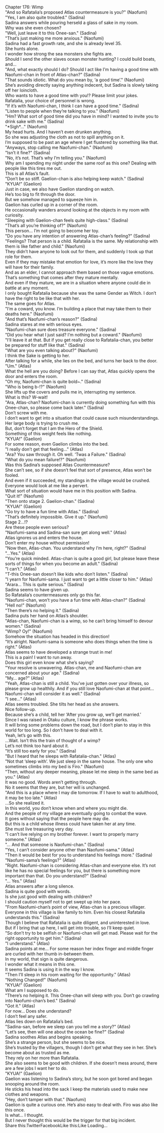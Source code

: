 <br/>
Chapter 176: Wimp<br/>
"And so Rafatalia’s proposed Atlas countermeasure is you?" (Naofumi)<br/>
"Yes, I am also quite troubled." (Sadina)<br/>
Sadina answers while pouring herseld a glass of sake in my room.<br/>
Why was she even chosen?<br/>
"Well, just leave it to this Onee-san." (Sadina)<br/>
"That’s just making me more anxious." (Naofumi)<br/>
Sadina had a fast growth rate, and she is already level 35.<br/>
She hunts alone.<br/>
I wonder how strong the sea monsters she fights are.<br/>
Should I send the other slaves ocean monster hunting? I could build boats, and…<br/>
"And, what exactly should I do? Should I act like I’m having a good time with Naofumi-chan in front of Atlas-chan?" (Sadina)<br/>
"That sounds idiotic. What do you mean by, ‘a good time’." (Naofumi)<br/>
She’s avoiding directly saying anything indecent, but Sadina is slowly taking off her loincloth.<br/>
Who wants to have a good time with you!? Please limit your jokes.<br/>
Rafatalia, your choice of personnel is wrong.<br/>
"If it’s with Naofumi-chan, I think I can have a good time." (Sadina)<br/>
"Listen to people when they’re talking to you." (Naofumi)<br/>
"Hm? What sort of good time did you have in mind? I wanted to invite you to drink sake with me." (Sadina)<br/>
"*Sigh*…" (Naofumi)<br/>
My head hurts. And I haven’t even drunken anything.<br/>
So she was adjusting the cloth as not to spill anything on it.<br/>
I’m supposed to be past an age where I get flustered by something like that.<br/>
"Anyways, stop calling me Naofumi-chan." (Naofumi)<br/>
"Isn’t it fine?" (Sadina)<br/>
"No, it’s not. That’s why I’m telling you." (Naofumi)<br/>
Why am I spending my night under the same roof as this one? Dealing with people like this tires me out.<br/>
This is all Atlas’s fault.<br/>
"Don’t be so stiff. Gaelion-chan is also helping keep watch." (Sadina)<br/>
"KYUA!" (Gaelion)<br/>
Just in case, we also have Gaelion standing on watch.<br/>
He’s too big to fit through the door.<br/>
But we somehow managed to squeeze him in.<br/>
Gaelion has curled up in a corner of the room.<br/>
He occasionally wanders around looking at the objects in my room with curiosity.<br/>
"Sleeping with Gaelion-chan feels quite high-class." (Sadina)<br/>
"That’s all you’re thinking of?" (Naofumi)<br/>
This person… I’m not going to become her toy.<br/>
"Do you have any intention of answering Atlas-chan’s feeling?" (Sadina)<br/>
"Feelings? That person is a child. Rafatalia is the same. My relationship with them is like father and child." (Naofumi)<br/>
They didn’t have anyone to look out for them, and suddenly I took up that role for them.<br/>
Even if they may mistake that emotion for love, it’s more like the love they will have for their family.<br/>
And as an elder, I cannot approach them based on those vague emotions.<br/>
That’s something that comes after they mature mentally.<br/>
And even if they mature, we are in a situation where anyone could die in battle at any moment.<br/>
I only bought Rafatalia because she was the same Gender as Witch. I don’t have the right to be like that with her.<br/>
The same goes for Atlas.<br/>
"I’m a coward, you know. I’m building a place that may take them to their deaths here." (Naofumi)<br/>
"And that’s Naofumi-chan’s reason?" (Sadina)<br/>
Sadina stares at me with serious eyes.<br/>
"Naofumi-chan sure does treasure everyone." (Sadina)<br/>
"Did you hear what I just said? I’m nothing but a coward." (Naofumi)<br/>
"I’ll leave it at that. But if you get really close to Rafatalia-chan, you better be prepared for stuff like that." (Sadina)<br/>
"What are you even talking about?" (Naofumi)<br/>
I think the Sake is getting to her.<br/>
After talking for a while, she lies on the bed, and turns her back to the door.<br/>
"Um." (Atlas)<br/>
What the hell are you doing? Before I can say that, Atlas quickly opens the door and enters the room.<br/>
"Oh my, Naofumi-chan is quite bold~." (Sadina)<br/>
"Who is being b-!?" (Naofumi)<br/>
She lifts up the covers and pulls me in, interrupting my sentence.<br/>
What is this? W-wait!<br/>
"Ara, Atlas-chan? Naofumi-chan is currently doing something fun with this Onee-chan, so please come back later." (Sadina)<br/>
Don’t screw with me.<br/>
I don’t want to get into a situation that could cause such misunderstandings.<br/>
Her large body is trying to crush me.<br/>
But, don’t forget that I am the Hero of the Shield.<br/>
Something of this weight feels like nothing.<br/>
"KYUA!" (Gaelion)<br/>
For some reason, even Gaelion climbs into the bed.<br/>
"I really don’t get that feeling…" (Atlas)<br/>
"Ara? You saw through it. Oh well. ‘Twas a Failure." (Sadina)<br/>
"What do you mean failure!?" (Naofumi)<br/>
Was this Sadina’s supposed Atlas Countermeasure?<br/>
She can’t see, so if she doesn’t feel that sort of presence, Atlas won’t be fooled.<br/>
And even if it succeeded, my standings in the village would be crushed. Everyone would look at me like a pervert.<br/>
What sort of situation would have me in this position with Sadina.<br/>
"Quit it!" (Naofumi)<br/>
"Then onto stage 2. Gaelion-chan." (Sadina)<br/>
"KYUA!" (Gaelion)<br/>
"Go try to have a fun time with Atlas." (Sadina)<br/>
"That’s definitely impossible. Give it up." (Naofumi)<br/>
Stage 2…!?<br/>
Are these people even serious?<br/>
"Naofumi-sama and Sadina-san sure get along well." (Atlas)<br/>
Atlas ignores us and enters the house.<br/>
Don’t enter my house without permission!<br/>
"Now then, Atlas-chan. You understand why I’m here, right?" (Sadina)<br/>
"…Yes." (Atlas)<br/>
"You’re quick minded. Atlas-chan is quite a good girl, but please leave these sorts of things for when you become an adult." (Sadina)<br/>
"I can’t." (Atlas)<br/>
"T-this Onee-san doesn’t like kids who don’t listen." (Sadina)<br/>
"I yearn for Naofumi-sama. I just want to get a little closer to him." (Atlas)<br/>
"Arara… This is quite serious." (Sadina)<br/>
Sadina seems to have given up.<br/>
So Rafatalia’s countermeasures only go this far.<br/>
"Naofumi-chan, won’t you have a fun time with Atlas-chan?" (Sadina)<br/>
"Hell no!" (Naofumi)<br/>
"Then there’s no helping it." (Sadina)<br/>
Sadina puts her hand on Atlas’s shoulder.<br/>
"Atlas-chan, Naofumi-chan is a wimp, so he can’t bring himself to devour women." (Sadina)<br/>
"Wimp? Oy!" (Naofumi)<br/>
Somehow the situation has headed in this direction!<br/>
"It’s alright. Naofumi-sama is someone who does things when the time is right." (Atlas)<br/>
Atlas seems to have developed a strange trust in me!<br/>
This is a pain! I want to run away.<br/>
Does this girl even know what she’s saying?<br/>
"Your resolve is unwavering. Atlas-chan, me and Naofumi-chan are concerned about your age." (Sadina)<br/>
"My… age?" (Atlas)<br/>
"Yeah, Atlas-chan is still a child. You’ve just gotten over your illness, so please grow up healthily. And if you still love Naofumi-chan at that point… Naofumi-chan will consider it as well." (Sadina)<br/>
"I see…" (Atlas)<br/>
Atlas seems troubled. She tilts her head as she answers.<br/>
Nice follow-up.<br/>
Because she’s a child, tell her ‘After you grow up, we’ll get married.’<br/>
Since I was raised in Otaku culture, I know the phrase works.<br/>
It will bring some problems down the road, but I don’t plan to stay in this world for too long. So I don’t have to deal with it.<br/>
Yeah, let’s go with this.<br/>
…Wait. Isn’t this the train of thought of a wimp?<br/>
Let’s not think too hard about it.<br/>
"It’s still too early for you." (Sadina)<br/>
"But I heard that he sleeps with Rafatalia-chan." (Atlas)<br/>
"Not that ‘sleep with’. We just sleep in the same house. The only one who sometimes climbs into my bed is Firo." (Naofumi)<br/>
"Then, without any deeper meaning, please let me sleep in the same bed as you." (Atlas)<br/>
It was no good. Words aren’t getting through.<br/>
No it seems that they are, but her will is unchanged.<br/>
"And this is a place where I may die tomorrow. If I have to wait to adulthood, it may be too late." (Atlas)<br/>
…So she realized it.<br/>
In this world, you don’t know when and where you might die.<br/>
And the people of my village are eventually going to combat the wave.<br/>
It goes without saying that the people here may die.<br/>
But this is a child whose illness could have taken her at any time.<br/>
She must live treasuring very day.<br/>
"I can’t live relying on my brother forever. I want to properly marry someone." (Atlas)<br/>
"… And that someone is Naofumi-chan." (Sadina)<br/>
"Yes, I can’t consider anyone other than Naofumi-sama." (Atlas)<br/>
"Then it would be best for you to understand his feelings more." (Sadina)<br/>
"Naofumi-sama’s feelings?" (Atlas)<br/>
"Right. Naofumi-chan is considering Atlas-chan and everyone else. It’s not like he has no special feelings for you, but there is something more important than that. Do you understand?" (Sadina)<br/>
"… Yes." (Atlas)<br/>
Atlas answers after a long silence.<br/>
Sadina is quite good with words.<br/>
Is she just good with dealing with children?<br/>
I should caution myself not to get swept up into her pace.<br/>
"From Naofumi-chan’s point of view, Atlas-chan is a precious villager. Everyone in this village is like family to him. Even his closest Rafatalia understands this." (Sadina)<br/>
Though I believe that Rafatalia is quite diligent, and uninterested in love.<br/>
But if I bring that up here, I will get into trouble, so I’ll keep quiet.<br/>
"So don’t try to be selfish or Naofumi-chan will get mad. Please wait for the right opportunity to get him." (Sadina)<br/>
"I understand." (Atlas)<br/>
Sadina points at me… For some reason her index finger and middle finger are curled with her thumb in-between them.<br/>
In my world, that sign is quite dangerous.<br/>
I wonder what it means in this one.<br/>
It seems Sadina is using it in the way I know.<br/>
"Then I’ll sleep in his room waiting for the opportunity." (Atlas)<br/>
"Nothing Changed!" (Naofumi)<br/>
"KYUA!" (Gaelion)<br/>
What am I supposed to do.<br/>
"There’s no helping it. This Onee-chan will sleep with you. Don’t go crawling into Naofumi-chan’s bed." (Sadina)<br/>
"Got it." (Atlas)<br/>
For now… Does she understand?<br/>
I don’t feel any safer.<br/>
Atlas lies down on Rafatalia’s bed.<br/>
"Sadina-san, before we sleep can you tell me a story?" (Atlas)<br/>
"Let’s see, then will one about the ocean be fine?" (Sadina)<br/>
Sadina soothes Atlas and begins speaking.<br/>
She’s a strange person, but she seems to be nice.<br/>
She’s trusted by the villagers, though I don’t get what they see in her. She’s become about as trusted as me.<br/>
They rely on her more than Rafatalia.<br/>
She also seems to be good with children. If she doesn’t mess around, there are a few jobs I want her to do.<br/>
"KYUA!" (Gaelion)<br/>
Gaelion was listening to Sadina’s story, but he soon got bored and began snooping around the room.<br/>
He sticks his head into the sack I keep the materials used to make new clothes and weapons.<br/>
"Hey, don’t tamper with that." (Naofumi)<br/>
Gaelion is quite a curious one. He’s also easy to deal with. Firo was also like this once.<br/>
Is what… I thought.<br/>
But I never thought this would be the trigger for that big incident.<br/>
Share this:TwitterFacebookLike this:Like Loading... <br/>
